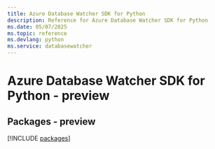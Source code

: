 ```yaml
---
title: Azure Database Watcher SDK for Python
description: Reference for Azure Database Watcher SDK for Python
ms.date: 05/07/2025
ms.topic: reference
ms.devlang: python
ms.service: databasewatcher
---
```

# Azure Database Watcher SDK for Python - preview
## Packages - preview
[!INCLUDE [packages](database-watcher-index.md)]